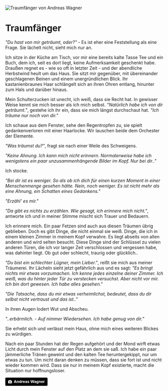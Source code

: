 ![Traumfänger von Andreas Wagner](/assets/post-images/traumfaenger.jpg)

# Traumfänger

_"Du hast von mir geträumt, oder?"_ - Es ist eher eine Feststellung als eine Frage. Sie lächelt nicht, sieht mich nur an.

Ich sitze in der Küche am Tisch, vor mir eine bereits kalte Tasse Tee und ein Buch, dem ich, seit es dort liegt, keine Aufmerksamkeit geschenkt habe. Draußen regnet es - wie so oft in letzter Zeit - und der abendliche Herbstwind heult um das Haus. Sie sitzt mir gegenüber, mit übereinander geschlagenen Beinen und einem unergründlichen Blick. Ihr kastanienbraunes Haar schlängelt sich an ihren Ohren entlang, hinunter zum Hals und darüber hinaus.

Mein Schulterzucken ist unecht, ich weiß, dass sie Recht hat. In gewisser Weise kennt sie mich besser als ich mich selbst. _"Natürlich habe ich von dir geträumt."_, gestehe ich ihr ein, dass sie mich längst durchschaut hat. _"Ich träume nur noch von dir."_

Ich schaue aus dem Fenster, sehe den Regentropfen zu, sie spielt gedankenverloren mit einer Haarlocke. Wir lauschen beide dem Orchester der Elemente.

_"Was träumst du?"_, fragt sie nach einer Weile des Schweigens.

_"Keine Ahnung. Ich kann mich nicht erinnern. Normalerweise habe ich wenigstens ein paar unzusammenhängende Bilder im Kopf. Nur bei dir.."_

Ich stocke.

_"Bei dir ist es weniger. So als ob ich dich für einen kurzen Moment in einer Menschenmenge gesehen hätte. Nein, noch weniger. Es ist nicht mehr als eine Ahnung, ein Schatten eines Gedankens."_

_"Erzähl' es mir."_

_"Da gibt es nichts zu erzählen. Wie gesagt, ich erinnere mich nicht."_, antworte ich und in meiner Stimme mischt sich Trauer und Bedauern.

Ich erinnere mich. Ein paar Fetzen sind auch aus diesen Träumen übrig geblieben. Doch es gibt Dinge, die nicht einmal sie weiß. Dinge, die ich in einem kleinen Zimmer in meinem Kopf verwahre. Es liegt abseits von allen anderen und wird selten besucht. Diese Dinge sind der Schlüssel zu vielen anderen Türen, die ich vor langer Zeit verschlossen und vergessen habe, was dahinter liegt. Ob gut oder schlecht, traurig oder glücklich..

_"Du bist ein schlechter Lügner, mein Lieber."_, reißt sie mich aus meiner Träumerei. Ihr Lächeln sieht jetzt gefährlich aus und es sagt: _"Es bringt nichts mir etwas vorzumachen. Ich kenne jedes einzelne deiner Zimmer. Ich weiß, was du hinter jeder Tür zu verstecken versuchst. Aber nicht vor mir. Ich bin dort gewesen. Ich habe alles gesehen."_

_"Die Tatsache, dass du mir etwas verheimlichst, bedeutet, dass du dir selbst nicht vertraust und das ist.."_

In ihren Augen lodert Wut und Abscheu.

_"..erbärmlich. - Auf nimmer Wiedersehen. Ich habe genug von dir."_

Sie erhebt sich und verlässt mein Haus, ohne mich eines weiteren Blickes zu würdigen.

Nach ein paar Stunden hat der Regen aufgehört und der Mond wirft etwas Licht durch mein Fenster auf den Platz an dem sie saß. Ich habe ein paar jämmerliche Tränen geweint und den kalten Tee heruntergekippt, nur um etwas zu tun. Um nicht daran denken zu müssen, dass sie fort ist und nicht wieder kommen wird. Dass sie nur in meinem Kopf existierte, macht die Situation nur hoffnungsloser.

<a style="background-color:black;color:white;text-decoration:none;padding:4px 6px;font-family:-apple-system, BlinkMacSystemFont, &quot;San Francisco&quot;, &quot;Helvetica Neue&quot;, Helvetica, Ubuntu, Roboto, Noto, &quot;Segoe UI&quot;, Arial, sans-serif;font-size:12px;font-weight:bold;line-height:1.2;display:inline-block;border-radius:3px;" href="https://unsplash.com/@waguluz_?utm_medium=referral&amp;utm_campaign=photographer-credit&amp;utm_content=creditBadge" target="_blank" rel="noopener noreferrer" title="Download free do whatever you want high-resolution photos from Andreas Wagner"><span style="display:inline-block;padding:2px 3px;"><svg xmlns="http://www.w3.org/2000/svg" style="height:12px;width:auto;position:relative;vertical-align:middle;top:-1px;fill:white;" viewBox="0 0 32 32"><title>unsplash-logo</title><path d="M20.8 18.1c0 2.7-2.2 4.8-4.8 4.8s-4.8-2.1-4.8-4.8c0-2.7 2.2-4.8 4.8-4.8 2.7.1 4.8 2.2 4.8 4.8zm11.2-7.4v14.9c0 2.3-1.9 4.3-4.3 4.3h-23.4c-2.4 0-4.3-1.9-4.3-4.3v-15c0-2.3 1.9-4.3 4.3-4.3h3.7l.8-2.3c.4-1.1 1.7-2 2.9-2h8.6c1.2 0 2.5.9 2.9 2l.8 2.4h3.7c2.4 0 4.3 1.9 4.3 4.3zm-8.6 7.5c0-4.1-3.3-7.5-7.5-7.5-4.1 0-7.5 3.4-7.5 7.5s3.3 7.5 7.5 7.5c4.2-.1 7.5-3.4 7.5-7.5z"></path></svg></span><span style="display:inline-block;padding:2px 3px;">Andreas Wagner</span></a>
